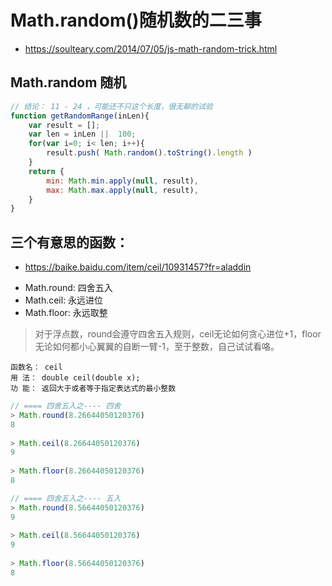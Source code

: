 # Math.random()随机数的二三事
- https://soulteary.com/2014/07/05/js-math-random-trick.html

## Math.random 随机
```js
// 结论： 11 - 24 ，可能还不只这个长度，很无聊的试验
function getRandomRange(inLen){
    var result = [];
    var len = inLen ||  100;
    for(var i=0; i< len; i++){
        result.push( Math.random().toString().length )
    }
    return {
        min: Math.min.apply(null, result),
        max: Math.max.apply(null, result),
    }
}
```

## 三个有意思的函数：
+ https://baike.baidu.com/item/ceil/10931457?fr=aladdin
- Math.round: 四舍五入
- Math.ceil: 永远进位
- Math.floor: 永远取整
> 对于浮点数，round会遵守四舍五入规则，ceil无论如何贪心进位+1，floor无论如何都小心翼翼的自断一臂-1，至于整数，自己试试看咯。
~~~
函数名： ceil
用 法： double ceil(double x);
功 能： 返回大于或者等于指定表达式的最小整数
~~~

```js
// ==== 四舍五入之---- 四舍
> Math.round(8.26644050120376)
8
 
> Math.ceil(8.26644050120376)
9
 
> Math.floor(8.26644050120376)
8

// ==== 四舍五入之---- 五入
> Math.round(8.56644050120376)
9
 
> Math.ceil(8.56644050120376)
9
 
> Math.floor(8.56644050120376)
8
```